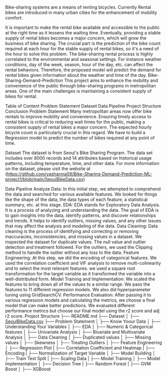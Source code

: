 Bike-sharing systems are a means of renting bicycles. Currently Rental bikes are introduced in many urban cities for the enhancement of mobility comfort.

It is important to make the rental bike available and accessible to the public at the right time as it lessens the waiting time. Eventually, providing a stable supply of rental bikes becomes a major concern, which will grow the business of bike sharing. The crucial part is the prediction of the bike count required at each hour for the stable supply of rental bikes, so it's a need of the hour to solve this problem. The bike-sharing rental process is highly correlated to the environmental and seasonal settings. For instance weather conditions, day of the week, season, hour of the day, etc. can affect the rental behaviors. Therefore, the proposed model will predict the demand for rental bikes given information about the weather and time of the day.
Bike-Sharing-Demand-Prediction
This project aims to enhance the mobility and convenience of the public through bike-sharing programs in metropolitan areas. One of the main challenges is maintaining a consistent supply of bikes for rental.

Table of Content
Problem Statement
Dataset
Data Pipeline
Project Structure
Conclusion
Problem Statement
Many metropolitan areas now offer bike rentals to improve mobility and convenience. Ensuring timely access to rental bikes is critical to reducing wait times for the public, making a consistent supply of rental bikes a major concern. The expected hourly bicycle count is particularly crucial in this regard. We have to build a Regression model to predict the number of bikes required at any point of time.

Dataset
The dataset is from Seoul's Bike Sharing Program. The data set includes over 8000 records and 14 attributes based on historical usage patterns, including temperature, time, and other data. For more information on the dataset, please visit the website at (https://github.com/yasharma09/Bike-Sharing-Demand-Prediction-ML-project1/blob/main/SeoulBikeData.csv)

Data Pipeline
Analyze Data: In this initial step, we attempted to comprehend the data and searched for various available features. We looked for things like the shape of the data, the data types of each feature, a statistical summary, etc. at this stage.
EDA: EDA stands for Exploratory Data Analysis. It is a process of analyzing and understanding the data. The goal of EDA is to gain insights into the data, identify patterns, and discover relationships and trends. It helps to identify outliers, missing values, and any other issues that may affect the analysis and modeling of the data.
Data Cleaning: Data cleaning is the process of identifying and correcting or removing inaccuracies, inconsistencies, and missing values in a dataset. We inspected the dataset for duplicate values. The null value and outlier detection and treatment followed. For the outliers, we used the Clipping method to handle the outlier without any loss to the data.
Feature Engineering: At this step, we did the encoding of categorical features. We used the correlation coefficient and VIF analysis to remove multi-colinearity and to select the most relevant features. we used a square root transformation for the target variable as it transformed the variable into a well-distributed form.
Model Training and Implementation:
We scaled the features to bring down all of the values to a similar range. We pass the features to 11 different regression models. We also did hyperparameter tuning using GridSearchCV.
Performance Evaluation: After passing it to various regression models and calculating the metrics, we choose a final model that can make better predictions. We evaluated different performance metrics but choose our final model using the r2 score and adj r2 score.
Project Structure
├── README.md
├── Dataset 
│   ├── [SeoulBikeData.csv](https://github.com/yasharma09/Bike-Sharing-Demand-Prediction-ML-project1/blob/main/SeoulBikeData.csv)
├── Problem Statement
│
├── Know Yoour Data
│
├── Understanding Your Variables
│
├── EDA
│   ├── Numeric & Categorical features
│   ├── Univariate Analysis
│   ├── Bivariate and Multivariate Analysis
│
├── Data Cleaning
│   ├── Duplicated values
│   ├── Missing values
│   ├── Skewness
│   ├── Treating Outliers
│
├── Feature Engineering
│   ├── Regression Plot
|   ├── Correlation Coefficient and Heatmap
|   ├── Encoding
|   ├── Normalization of Target Variable
│
├── Model Building
│   ├── Train Test Split
|   ├── Scaling Data
|   ├── Model Training
│
├── Model Implementation
│   ├── Decision Tree
|   ├── Random Forest
|   ├── GVM Boost
│   ├── XGBoost   
